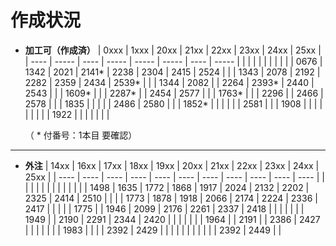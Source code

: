 # 作成状況

- **加工可（作成済）**
  | 0xxx | 1xxx  | 20xx | 21xx  | 22xx  | 23xx  | 24xx | 25xx  |
  | ---- | ----- | ---- | ----- | ----- | ----- | ---- | ----- |
  |      |       |      |       |       |       |      |       |
  | 0676 | 1342  | 2021 | 2141* | 2238  | 2304  | 2415 | 2524  |
  |      | 1343  | 2078 | 2192  | 2282  | 2359  | 2434 | 2539* |
  |      | 1344  | 2082 |       | 2264  | 2393* | 2440 | 2543  |
  |      | 1609* |      |       | 2287* |       | 2454 | 2577  |
  |      | 1763* |      |       | 2296  |       | 2466 | 2578  |
  |      | 1835  |      |       |       |       | 2486 | 2580  |
  |      | 1852* |      |       |       |       |      | 2581  |
  |      | 1908  |      |       |       |       |      |       |
  |      | 1922  |      |       |       |       |      |       |

  （ * 付番号：1本目 要確認）

---

- **外注**
  | 14xx | 16xx | 17xx | 18xx | 19xx | 20xx | 21xx | 22xx | 23xx | 24xx | 25xx |
  | ---- | ---- | ---- | ---- | ---- | ---- | ---- | ---- | ---- | ---- | ---- |
  |      |      |      |      |      |      |      |      |      |      |      |
  | 1498 | 1635 | 1772 | 1868 | 1917 | 2024 | 2132 | 2202 | 2325 | 2414 | 2510 |
  |      |      | 1773 | 1878 | 1918 | 2066 | 2174 | 2224 | 2336 | 2417 |      |
  |      |      | 1775 |      | 1946 | 2099 | 2176 | 2261 | 2337 | 2418 |      |
  |      |      |      |      | 1949 |      | 2190 | 2291 | 2344 | 2420 |      |
  |      |      |      |      | 1964 |      | 2191 |      | 2386 | 2427 |      |
  |      |      |      |      | 1983 |      |      |      | 2392 | 2429 |      |
  |      |      |      |      |      |      |      |      | 2392 | 2449 |      |
